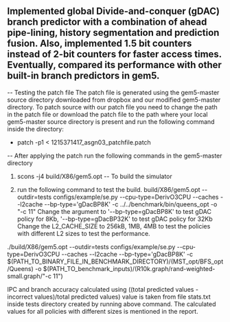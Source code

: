 ## Implemented global Divide-and-conquer (gDAC) branch predictor with a combination of ahead pipe-lining, history segmentation and prediction fusion. Also, implemented 1.5 bit counters instead of 2-bit counters for faster access times. Eventually, compared its performance with other built-in branch predictors in gem5.

-- Testing the patch file
The patch file is generated using the gem5-master source directory downloaded from dropbox and our modified gem5-master directory. To patch source with our patch file you need to change the path in the patch file or download the patch file to the path where your local gem5-master source directory is present and run the following command inside the directory:
  * patch -p1 < 1215371417_asgn03_patchfile.patch

-- After applying the patch run the following commands in the gem5-master directory
 1) scons -j4 build/X86/gem5.opt -- To build the simulator

 2) run the following command to test the build.
 build/X86/gem5.opt --outdir=tests configs/example/se.py --cpu-type=DerivO3CPU --caches  --l2cache --bp-type='gDacBP8K' -c ../../benchmark/bin/queens_opt -o "-c 11"
 Change the argument to '--bp-type=gDacBP8K' to test gDAC policy for 8Kb, '--bp-type=gDacBP32K' to test gDAC policy for 32Kb
 Change the L2_CACHE_SIZE to 256kB, 1MB, 4MB to test the policies with different L2 sizes to test the performance.

./build/X86/gem5.opt --outdir=tests configs/example/se.py --cpu-type=DerivO3CPU --caches --l2cache --bp-type='gDacBP8K' -c $(PATH_TO_BINARY_FILE_IN_BENCHMARK_DIRECTORY)/(MST_opt/BFS_opt/Queens) -o $(PATH_TO_benchmark_inputs)/(R10k.graph/rand-weighted-small.graph/"-c 11")

IPC and branch accuracy calculated using ((total predicted values - incorrect values)/total predicted values) value is taken from file stats.txt inside tests directory created by running above command. The calculated values for all policies with different sizes is mentioned in the report.
